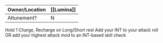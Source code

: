 
| Owner/Location | [[Lumina]] |
| -------------- | ---------- |
| Attunement?    | N          |
Hold 1 Charge, Recharge on Long/Short rest
Add your INT to your attack roll OR add your highest attack mod to an INT-based skill check